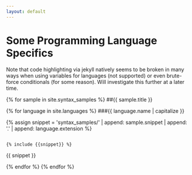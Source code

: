 ```yaml
---
layout: default
---
```


Some Programming Language Specifics
===================================

Note that code highlighting via jekyll natively seems to be broken in many ways when using variables for languages (not supported) or even brute-force conditionals (for some reason).  Will investigate this further at a later time.

{% for sample in site.syntax_samples %}
##{{ sample.title }}

{% for language in site.languages %}
###{{ language.name | capitalize }}

{% assign snippet = 'syntax_samples/' | append: sample.snippet | append: '.' | append: language.extension %}

<pre><code class='{{language.name}}'>
{% include {{snippet}} %}
</code></pre>
{{ snippet }}

{% endfor %}
{% endfor %}
